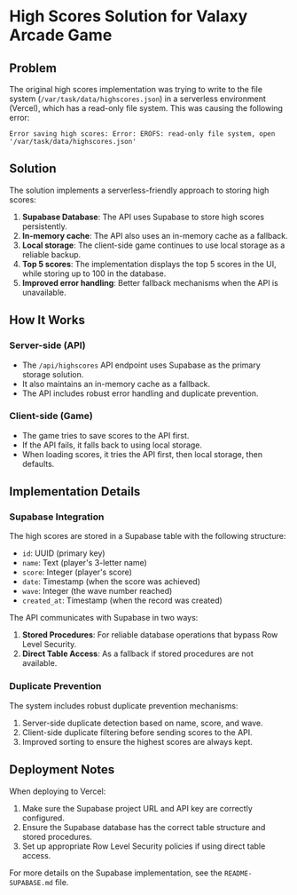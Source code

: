 # High Scores Solution for Valaxy Arcade Game

## Problem

The original high scores implementation was trying to write to the file system (`/var/task/data/highscores.json`) in a serverless environment (Vercel), which has a read-only file system. This was causing the following error:

```
Error saving high scores: Error: EROFS: read-only file system, open '/var/task/data/highscores.json'
```

## Solution

The solution implements a serverless-friendly approach to storing high scores:

1. **Supabase Database**: The API uses Supabase to store high scores persistently.
2. **In-memory cache**: The API also uses an in-memory cache as a fallback.
3. **Local storage**: The client-side game continues to use local storage as a reliable backup.
4. **Top 5 scores**: The implementation displays the top 5 scores in the UI, while storing up to 100 in the database.
5. **Improved error handling**: Better fallback mechanisms when the API is unavailable.

## How It Works

### Server-side (API)

- The `/api/highscores` API endpoint uses Supabase as the primary storage solution.
- It also maintains an in-memory cache as a fallback.
- The API includes robust error handling and duplicate prevention.

### Client-side (Game)

- The game tries to save scores to the API first.
- If the API fails, it falls back to using local storage.
- When loading scores, it tries the API first, then local storage, then defaults.

## Implementation Details

### Supabase Integration

The high scores are stored in a Supabase table with the following structure:

- `id`: UUID (primary key)
- `name`: Text (player's 3-letter name)
- `score`: Integer (player's score)
- `date`: Timestamp (when the score was achieved)
- `wave`: Integer (the wave number reached)
- `created_at`: Timestamp (when the record was created)

The API communicates with Supabase in two ways:

1. **Stored Procedures**: For reliable database operations that bypass Row Level Security.
2. **Direct Table Access**: As a fallback if stored procedures are not available.

### Duplicate Prevention

The system includes robust duplicate prevention mechanisms:

1. Server-side duplicate detection based on name, score, and wave.
2. Client-side duplicate filtering before sending scores to the API.
3. Improved sorting to ensure the highest scores are always kept.

## Deployment Notes

When deploying to Vercel:

1. Make sure the Supabase project URL and API key are correctly configured.
2. Ensure the Supabase database has the correct table structure and stored procedures.
3. Set up appropriate Row Level Security policies if using direct table access.

For more details on the Supabase implementation, see the `README-SUPABASE.md` file.